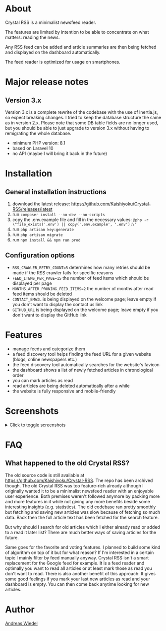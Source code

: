 # About

Crystal RSS is a minimalist newsfeed reader.

The features are limited by intention to be able to concentrate on what matters: reading the news.

Any RSS feed can be added and article summaries are then being fetched and displayed on the dashboard automatically.

The feed reader is optimized for usage on smartphones.

# Major release notes

## Version 3.x

Version 3.x is a complete rewrite of the codebase with the use of Inertia.js, so expect breaking changes.
I tried to keep the database structure the same as in version 2.x.
Please note that some DB table fields are no longer used, but you should be able to just upgrade
to version 3.x without having to remigrating the whole database.

* minimum PHP version: 8.1
* based on Laravel 10
* no API (maybe I will bring it back in the future)

# Installation

## General installation instructions

1. download the latest release: https://github.com/Kaishiyoku/Crystal-RSS/releases/latest
2. run `composer install --no-dev --no-scripts`
3. copy the .env.example file and fill in the necessary values: `@php -r \"file_exists('.env') || copy('.env.example', '.env');\"`
4. run `php artisan key:generate`
5. run `php artisan migrate`
6. run `npm install && npm run prod`

## Configuration options

* `RSS_CRAWLER_RETRY_COUNT=5` determines how many retries should be made if the RSS crawler fails for specific reasons
* `FEED_ITEMS_PER_PAGE=15` the number of feed items which should be displayed per page
* `MONTHS_AFTER_PRUNING_FEED_ITEMS=2` the number of months after read feed items should be deleted
* `CONTACT_EMAIL` is being displayed on the welcome page; leave empty if you don't want to display the contact us link
* `GITHUB_URL` is being displayed on the welcome page; leave empty if you don't want to display the GitHub link

# Features

* manage feeds and categorize them
* a feed discovery tool helps finding the feed URL for a given website (blogs, online newspapers etc.)
* the feed discovery tool automatically searches for the website's favicon
* the dashboard shows a list of newly fetched articles in chronological order
* you can mark articles as read
* read articles are being deleted automatically after a while
* the website is fully responsive and mobile-friendly


# Screenshots

<details>
<summary>Click to toggle screenshots</summary>

![Add feed](https://698857750-files.gitbook.io/~/files/v0/b/gitbook-x-prod.appspot.com/o/spaces%2F-MiLDJ9RD-asJHmj5ZWy%2Fuploads%2Fgit-blob-7cdcdd61d73aea880395927b75a399a44db1ea3b%2Fadd_feed.png?alt=media)

![Add feed](https://698857750-files.gitbook.io/~/files/v0/b/gitbook-x-prod.appspot.com/o/spaces%2F-MiLDJ9RD-asJHmj5ZWy%2Fuploads%2Fgit-blob-4608d2410c0b41cd93b4b09871015b12ff19872b%2Fadd_feed_dark.png?alt=media)

![List feeds](https://698857750-files.gitbook.io/~/files/v0/b/gitbook-x-prod.appspot.com/o/spaces%2F-MiLDJ9RD-asJHmj5ZWy%2Fuploads%2Fgit-blob-e595124eb4140e6bb707d8365f021952d29d8009%2Ffeeds.png?alt=media)

![List feeds](https://698857750-files.gitbook.io/~/files/v0/b/gitbook-x-prod.appspot.com/o/spaces%2F-MiLDJ9RD-asJHmj5ZWy%2Fuploads%2Fgit-blob-11d55e594d28157f7afd0bc66cd450bf85aac139%2Ffeeds_dark.png?alt=media)

![Dashboard](https://698857750-files.gitbook.io/~/files/v0/b/gitbook-x-prod.appspot.com/o/spaces%2F-MiLDJ9RD-asJHmj5ZWy%2Fuploads%2Fgit-blob-fe715fc21d2576c338822207b71de77e4508b27f%2Fdashboard.png?alt=media)

![Dashboard](https://698857750-files.gitbook.io/~/files/v0/b/gitbook-x-prod.appspot.com/o/spaces%2F-MiLDJ9RD-asJHmj5ZWy%2Fuploads%2Fgit-blob-a2aaa98b89df3b124d62bbfd48a9f3f3c038e953%2Fdashboard_dark.png?alt=media)

![Add feed (mobile)](https://698857750-files.gitbook.io/~/files/v0/b/gitbook-x-prod.appspot.com/o/spaces%2F-MiLDJ9RD-asJHmj5ZWy%2Fuploads%2Fgit-blob-1f8bad23739d3f9a9feafee324fa8370f2e4a36c%2Fadd_feed_mobile.png?alt=media)

![Add feed (mobile)](https://698857750-files.gitbook.io/~/files/v0/b/gitbook-x-prod.appspot.com/o/spaces%2F-MiLDJ9RD-asJHmj5ZWy%2Fuploads%2Fgit-blob-db41f7b3ac4a5af285f062d0ccf7aa2dbba77faa%2Fadd_feed_dark_mobile.png?alt=media)

![List feeds (mobile)](https://698857750-files.gitbook.io/~/files/v0/b/gitbook-x-prod.appspot.com/o/spaces%2F-MiLDJ9RD-asJHmj5ZWy%2Fuploads%2Fgit-blob-84e57857c69696ef9c4f13fe86c74247a7ef5f35%2Ffeeds_mobile.png?alt=media)

![List feeds (mobile)](https://698857750-files.gitbook.io/~/files/v0/b/gitbook-x-prod.appspot.com/o/spaces%2F-MiLDJ9RD-asJHmj5ZWy%2Fuploads%2Fgit-blob-8bb00e3489d5d90c9540da3f3bb852c6cd438ae9%2Ffeeds_dark_mobile.png?alt=media)

![Dashboard (mobile)](https://698857750-files.gitbook.io/~/files/v0/b/gitbook-x-prod.appspot.com/o/spaces%2F-MiLDJ9RD-asJHmj5ZWy%2Fuploads%2Fgit-blob-467c1c17476dcf318e5e5bb9f05fab71fe230aec%2Fdashboard_mobile.png?alt=media)

![Dashboard (mobile)](https://698857750-files.gitbook.io/~/files/v0/b/gitbook-x-prod.appspot.com/o/spaces%2F-MiLDJ9RD-asJHmj5ZWy%2Fuploads%2Fgit-blob-17ac945b77e23c4ea021315c6c98cc8a8d987c8e%2Fdashboard_dark_mobile.png?alt=media)
    
</details>


# FAQ

## What happened to the old Crystal RSS?

The old source code is still available at https://github.com/Kaishiyoku/Crystal-RSS. The repo has been archived though. The old Crystal RSS was too feature-rich already although I originally wanted it to be a minimalist newsfeed reader with an enjoyable user experience. Both premises weren't followed anymore by packing more and more features in it while not giving any more benefits beside some interesting insights (e.g. statistics). The old codebase ran pretty smoothly but fetching and saving new articles was slow because of fetching so much data. Back then the full article text has been fetched for the search feature.

But why should I search for old articles which I either already read or added to a read it later list? There are much better ways of saving articles for the future.

Same goes for the favorite and voting features. I planned to build some kind of algorithm on top of it but for what reason? If I'm interested in a certain topic I mainly filter by feed manually anyway. Crystal RSS isn't a smart replacement for the Google feed for example. It is a feed reader and optimally you want to read all articles or at least mark those as read you don't want to read. There is also another benefit of this approach: It gives some good feelings if you mark your last new articles as read and your dashboard is empty. You can then come back anytime looking for new articles.


# Author

[Andreas Wiedel](https://andreas-wiedel.de)
